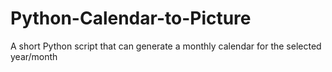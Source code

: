 # Python-Calendar-to-Picture
A short Python script that can generate a monthly calendar for the selected year/month
